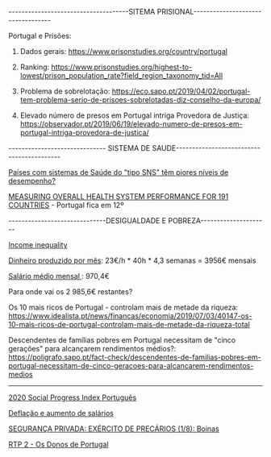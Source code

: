 -------------------------------------SITEMA PRISIONAL----------------------------------

Portugal e Prisões:

1. Dados gerais: https://www.prisonstudies.org/country/portugal

2. Ranking: https://www.prisonstudies.org/highest-to-lowest/prison_population_rate?field_region_taxonomy_tid=All

3. Problema de sobrelotação: https://eco.sapo.pt/2019/04/02/portugal-tem-problema-serio-de-prisoes-sobrelotadas-diz-conselho-da-europa/

4. Elevado número de presos em Portugal intriga Provedora de Justiça: https://observador.pt/2019/06/19/elevado-numero-de-presos-em-portugal-intriga-provedora-de-justica/

------------------------------ SISTEMA DE SAUDE------------------------------------------

[Países com sistemas de Saúde do "tipo SNS" têm piores níveis de desempenho?](https://poligrafo.sapo.pt/fact-check/paises-com-sistemas-de-saude-do-tipo-sns-tem-piores-niveis-de-desempenho)

[MEASURING OVERALL HEALTH SYSTEM PERFORMANCE FOR 191 COUNTRIES](https://www.who.int/healthinfo/paper30.pdf) - Portugal fica em 12º

------------------------------DESIGUALDADE E POBREZA---------------------

[Income inequality](https://wid.world/country/portugal/)

[Dinheiro produzido por mês](https://www.pordata.pt/Europa/Produtividade+do+trabalho+por+hora+trabalhada+(Euro)-3019): 23€/h * 40h * 4,3 semanas = 3956€ mensais

[Salário médio mensal ](https://www.pordata.pt/Portugal/Salário+médio+mensal+dos+trabalhadores+por+conta+de+outrem+remuneração+base+e+ganho-857): 970,4€ 

Para onde vai os 2 985,6€ restantes?

Os 10 mais ricos de Portugal - controlam mais de metade da riqueza: https://www.idealista.pt/news/financas/economia/2019/07/03/40147-os-10-mais-ricos-de-portugal-controlam-mais-de-metade-da-riqueza-total

Descendentes de famílias pobres em Portugal necessitam de "cinco gerações" para alcançarem rendimentos médios?: https://poligrafo.sapo.pt/fact-check/descendentes-de-familias-pobres-em-portugal-necessitam-de-cinco-geracoes-para-alcancarem-rendimentos-medios

-------------------------------------------------------------------------------------------

[2020 Social Progress Index Português](https://www.socialprogress.org/?tab=2&code=PRT)

[Deflação e aumento de salários](http://economiax.blogspot.com/2017/01/a-inflacao-em-portugal-e-na-ue.html)

[SEGURANÇA PRIVADA: EXÉRCITO DE PRECÁRIOS (1/8): Boinas](https://fumaca.pt/seguranca-privada-exercito-precarios-boinas/?utm_source=Twitter&utm_medium=Tweet&utm_content=Lançamento_Boinas)

[RTP 2 - Os Donos de Portugal](https://www.youtube.com/watch?v=OuzxncV9l3M)